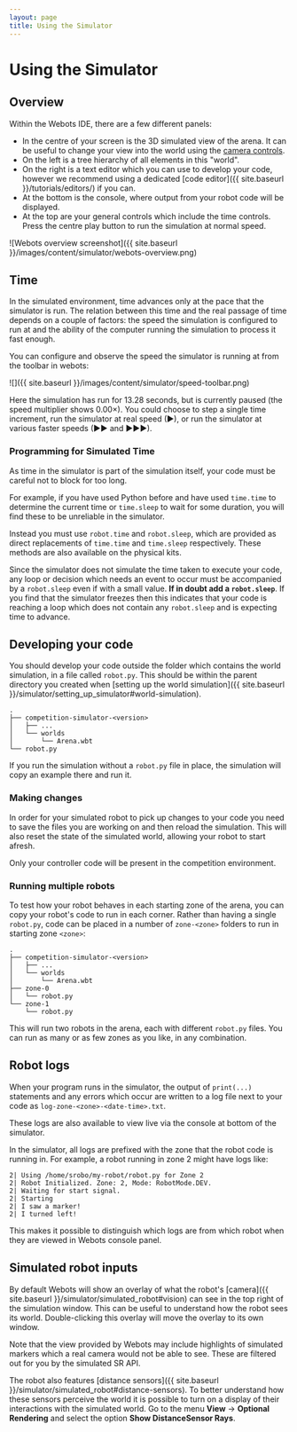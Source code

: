 ```yaml
---
layout: page
title: Using the Simulator
---
```


Using the Simulator
===================

## Overview

Within the Webots IDE, there are a few different panels:

- In the centre of your screen is the 3D simulated view of the arena.
  It can be useful to change your view into the world using the [camera controls][camera-controls].
- On the left is a tree hierarchy of all elements in this "world".
- On the right is a text editor which you can use to develop your code, however we recommend using a dedicated [code editor]({{ site.baseurl }}/tutorials/editors/) if you can.
- At the bottom is the console, where output from your robot code will be displayed.
- At the top are your general controls which include the time controls. Press the centre play button to run the simulation at normal speed.

![Webots overview screenshot]({{ site.baseurl }}/images/content/simulator/webots-overview.png)

[camera-controls]: https://www.cyberbotics.com/doc/guide/the-3d-window#navigation-in-the-scene

## Time

In the simulated environment, time advances only at the pace that the simulator
is run. The relation between this time and the real passage of time depends on a
couple of factors: the speed the simulation is configured to run at and the
ability of the computer running the simulation to process it fast enough.

You can configure and observe the speed the simulator is running at from the toolbar in webots:

![]({{ site.baseurl }}/images/content/simulator/speed-toolbar.png)

Here the simulation has run for 13.28 seconds, but is currently paused (the
speed multiplier shows 0.00×). You could choose to step a single time increment,
run the simulator at real speed (▶), or run the simulator at various faster
speeds (▶▶ and ▶▶▶).

### Programming for Simulated Time

As time in the simulator is part of the simulation itself, your code must be careful not to block for too long.

For example, if you have used Python before and have used `time.time` to determine the current time or `time.sleep` to wait for some duration, you will find these to be unreliable in the simulator.

Instead you must use `robot.time` and `robot.sleep`, which are provided as direct replacements of `time.time` and `time.sleep` respectively.
These methods are also available on the physical kits.

<div class="warning" markdown="1">

  Since the simulator does not simulate the time taken to execute your code, any loop or decision which needs an event to occur must be accompanied by a `robot.sleep` even if with a small value.
  **If in doubt add a `robot.sleep`**.
  If you find that the simulator freezes then this indicates that your code is reaching a loop which does not contain any `robot.sleep` and is expecting time to advance.

</div>

## Developing your code

You should develop your code outside the folder which contains the world simulation, in a file called `robot.py`.
This should be within the parent directory you created when [setting up the world simulation]({{ site.baseurl }}/simulator/setting_up_simulator#world-simulation).

```
.
├── competition-simulator-<version>
│   ├── ...
│   └── worlds
│       └── Arena.wbt
└── robot.py
```

If you run the simulation without a `robot.py` file in place, the simulation will copy an example there and run it.

### Making changes

In order for your simulated robot to pick up changes to your code you need to save the files you are working on and then reload the simulation.
This will also reset the state of the simulated world, allowing your robot to start afresh.

<div class="warning">
  Only your controller code will be present in the competition environment.
</div>

### Running multiple robots

To test how your robot behaves in each starting zone of the arena, you can copy your robot's code to run in each corner.
Rather than having a single `robot.py`, code can be placed in a number of `zone-<zone>` folders to run in starting zone `<zone>`:

```
.
├── competition-simulator-<version>
│   ├── ...
│   └── worlds
│       └── Arena.wbt
├── zone-0
│   └── robot.py
└── zone-1
    └── robot.py
```

This will run two robots in the arena, each with different `robot.py` files. You can run as many or as few zones as you like, in any combination.

## Robot logs

When your program runs in the simulator, the output of `print(...)` statements and any errors which occur are written to a log file next to your code as `log-zone-<zone>-<date-time>.txt`.

These logs are also available to view live via the console at bottom of the simulator.

In the simulator, all logs are prefixed with the zone that the robot code is running in. For example, a robot running in zone 2 might have logs like:

~~~~~ not-code
2| Using /home/srobo/my-robot/robot.py for Zone 2
2| Robot Initialized. Zone: 2, Mode: RobotMode.DEV.
2| Waiting for start signal.
2| Starting
2| I saw a marker!
2| I turned left!
~~~~~

This makes it possible to distinguish which logs are from which robot when they are viewed in Webots console panel.

## Simulated robot inputs

By default Webots will show an overlay of what the robot's [camera]({{ site.baseurl }}/simulator/simulated_robot#vision) can see in the top right of the simulation window.
This can be useful to understand how the robot sees its world.
Double-clicking this overlay will move the overlay to its own window.

Note that the view provided by Webots may include highlights of simulated markers which a real camera would not be able to see.
These are filtered out for you by the simulated SR API.

The robot also features [distance sensors]({{ site.baseurl }}/simulator/simulated_robot#distance-sensors).
To better understand how these sensors perceive the world it is possible to turn on a display of their interactions with the simulated world.
Go to the menu **View** &rarr; **Optional Rendering** and select the option **Show DistanceSensor Rays**.
